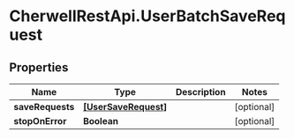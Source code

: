 # CherwellRestApi.UserBatchSaveRequest

## Properties
Name | Type | Description | Notes
------------ | ------------- | ------------- | -------------
**saveRequests** | [**[UserSaveRequest]**](UserSaveRequest.md) |  | [optional] 
**stopOnError** | **Boolean** |  | [optional] 


